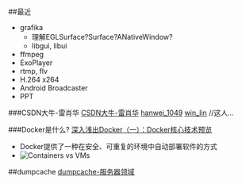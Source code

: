 
##最近
* grafika
  * 理解EGLSurface?Surface?ANativeWindow?
  * libgui, libui
* ffmpeg
* ExoPlayer
* rtmp, flv
* H.264 x264
* Android Broadcaster
* PPT

###CSDN大牛-雷肖华
[CSDN大牛-雷肖华](http://blog.csdn.net/leixiaohua1020)
[hanwei_1049](http://blog.chinaunix.net/uid/13746440.html)
[win_lin](http://my.csdn.net/winlinvip) //这人...

###Docker是什么?
[深入浅出Docker（一）：Docker核心技术预览](http://www.infoq.com/cn/articles/docker-core-technology-preview)
* Docker提供了一种在安全、可重复的环境中自动部署软件的方式
* ![Containers vs VMs](http://cdn3.infoqstatic.com/statics_s1_20160712-0252u2/resource/articles/docker-core-technology-preview/zh/resources/0731013.jpg)

##dumpcache
[dumpcache-服务器领域](http://www.dumpcache.com/wiki/doku.php?id=start)

